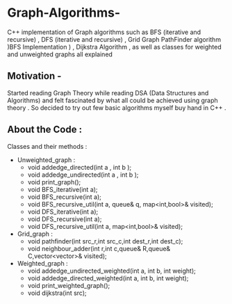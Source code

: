 # Graph-Algorithms-
C++ implementation of Graph algorithms such as BFS (iterative and recursive) , DFS (iterative and recursive) , Grid Graph PathFinder algorithm )BFS Implementation ) , Dijkstra Algorithm , as well as classes for weighted and unweighted graphs all explained 

## Motivation - 

Started reading Graph Theory while reading DSA (Data Structures and Algorithms) and felt fascinated by what all could be achieved using graph theory . 
So decided to try out few basic algorithms myself buy hand in C++ .

## About the Code :

Classes and their methods :
* Unweighted_graph :
  * void addedge_directed(int a , int b );
  * void addedge_undirected(int a , int b );
  * void print_graph();
  * void BFS_iterative(int a);
  * void BFS_recursive(int a);
  * void BFS_recursive_util(int a, queue<int>& q, map<int,bool>& visited);
  * void DFS_iterative(int a);
  * void DFS_recursive(int a);
  * void DFS_recursive_util(int a, map<int,bool>& visited);
* Grid_graph : 
  * void pathfinder(int src_r,int src_c,int dest_r,int dest_c);
  * void neighbour_adder(int r,int c,queue<int>& R,queue<int>& C,vector<vector<bool>>& visited);
* Weighted_graph :
  * void addedge_undirected_weighted(int a, int b, int weight);
  * void addedge_directed_weighted(int a, int b, int weight);
  * void print_weighted_graph();
  * void dijkstra(int src);





